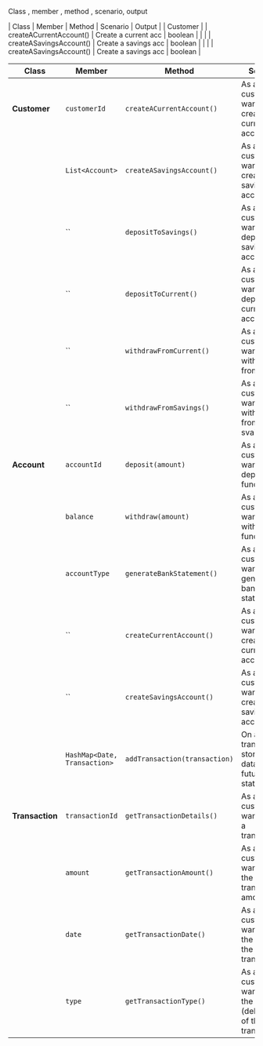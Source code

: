 Class , member , method , scenario, output

| Class       |   Member  |       Method            |   Scenario           | Output  |
| Customer    |           | createACurrentAccount() | Create a current acc | boolean |
|             |           | createASavingsAccount() | Create a savings acc | boolean |
|             |           | createASavingsAccount() | Create a savings acc | boolean |



| **Class**       | **Member**                   | **Method**                    | **Scenario**                                                             | **Output**    |
| --------------- |------------------------------|-------------------------------|--------------------------------------------------------------------------|---------------|
| **Customer**    | `customerId`                 | `createACurrentAccount()`     | As a customer, I want to create a current account.                       | `bool`        |
|                 | `List<Account>`              | `createASavingsAccount()`     | As a customer, I want to create a savings account.                       | `bool`        |
|                 | ``                           | `depositToSavings()`          | As a customer, I want to deposit to a savings account.                   | `bool`        |
|                 | ``                           | `depositToCurrent()`          | As a customer, I want to deposit to a current account.                   | `bool`        |
|                 | ``                           | `withdrawFromCurrent()`       | As a customer, I want to withdraw from current.                          | `int`         |
|                 | ``                           | `withdrawFromSavings()`       | As a customer, I want to withdraw from svaings.                          | `int`         |
| **Account**     | `accountId`                  | `deposit(amount)`             | As a customer, I want to deposit funds.                                  | `boolean`     |
|                 | `balance`                    | `withdraw(amount)`            | As a customer, I want to withdraw funds.                                 | `boolean`     |
|                 | `accountType`                | `generateBankStatement()`     | As a customer, I want to generate bank statements.                       | `void`        |
|                 | ``                           | `createCurrentAccount()`      | As a customer, I want to create a current account.                       | `void`        |
|                 | ``                           | `createSavingsAccount()`      | As a customer, I want to create a savings account.                       | `void`        |
|                 | `HashMap<Date, Transaction>` | `addTransaction(transaction)` | On account transaction, store the data for future statement.             | `void`        |
| **Transaction** | `transactionId`              | `getTransactionDetails()`     | As a customer, I want to view a transaction.                             | `Transaction` |
|                 | `amount`                     | `getTransactionAmount()`      | As a customer, I want to see the transaction amount.                     | `decimal`     |
|                 | `date`                       | `getTransactionDate()`        | As a customer, I want to see the date of the transaction.                | `Date`        |
|                 | `type`                       | `getTransactionType()`        | As a customer, I want to see the type (debit/credit) of the transaction. | `type`        |

[//]: # (TODO: remove create account from Account class)
